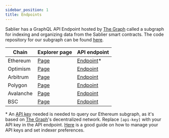 ```yaml
---
sidebar_position: 1
title: Endpoints
---
```


Sablier has a GraphQL API Endpoint hosted by [The Graph](https://thegraph.com/docs/about/introduction#what-the-graph-is) called a subgraph for indexing and organizing data from the Sablier smart contracts. The code repository for our subgraph can be found [here](https://github.com/sablierhq/subgraph).

| Chain     | Explorer page                                                                                  | API endpoint                                                                                                       |
| --------- | ---------------------------------------------------------------------------------------------- | ------------------------------------------------------------------------------------------------------------------ |
| Ethereum  | [Page](https://thegraph.com/explorer/subgraph?id=A5XzhYZ4muyRegVTYmwWbCbKWvD4LTWqac43CEGTEGdK) | [Endpoint](https://gateway.thegraph.com/api/[api-key]/subgraphs/id/A5XzhYZ4muyRegVTYmwWbCbKWvD4LTWqac43CEGTEGdK)\* |
| Optimism  | [Page](https://thegraph.com/hosted-service/subgraph/sablierhq/sablier-optimism)                | [Endpoint](https://api.thegraph.com/subgraphs/name/sablierhq/sablier-optimism)                                     |
| Arbitrum  | [Page](https://thegraph.com/hosted-service/subgraph/sablierhq/sablier-arbitrum)                | [Endpoint](https://api.thegraph.com/subgraphs/name/sablierhq/sablier-arbitrum)                                     |
| Polygon   | [Page](https://thegraph.com/hosted-service/subgraph/sablierhq/sablier-matic)                   | [Endpoint](https://api.thegraph.com/subgraphs/name/sablierhq/sablier-matic)                                        |
| Avalanche | [Page](https://thegraph.com/hosted-service/subgraph/sablierhq/sablier-avalanche)               | [Endpoint](https://api.thegraph.com/subgraphs/name/sablierhq/sablier-avalanche)                                    |
| BSC       | [Page](https://thegraph.com/hosted-service/subgraph/sablierhq/sablier-bsc)                     | [Endpoint](https://api.thegraph.com/subgraphs/name/sablierhq/sablier-bsc)                                          |

\* An [API key](https://thegraph.com/docs/en/querying/managing-api-keys/) needed is needed to query our Ethereum subgraph, as it's based on [The Graph](https://thegraph.com)'s decentralized network. Replace `[api-key]` with your API key in the API endpoint. [Here](https://thegraph.com/docs/en/studio/managing-api-keys/) is a good guide on how to manage your API keys and set indexer preferences.
